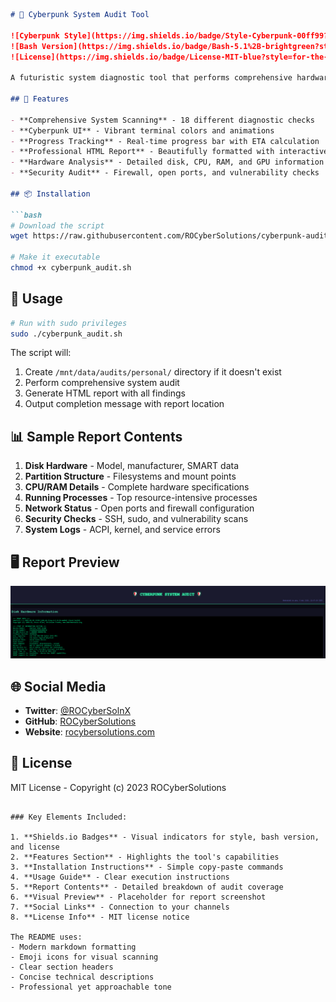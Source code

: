 ```markdown
# 🚀 Cyberpunk System Audit Tool

![Cyberpunk Style](https://img.shields.io/badge/Style-Cyberpunk-00ff99?style=for-the-badge)
![Bash Version](https://img.shields.io/badge/Bash-5.1%2B-brightgreen?style=for-the-badge&logo=gnu-bash)
![License](https://img.shields.io/badge/License-MIT-blue?style=for-the-badge)

A futuristic system diagnostic tool that performs comprehensive hardware and software audits with cyberpunk aesthetics.

## 🌟 Features

- **Comprehensive System Scanning** - 18 different diagnostic checks
- **Cyberpunk UI** - Vibrant terminal colors and animations
- **Progress Tracking** - Real-time progress bar with ETA calculation
- **Professional HTML Report** - Beautifully formatted with interactive elements
- **Hardware Analysis** - Detailed disk, CPU, RAM, and GPU information
- **Security Audit** - Firewall, open ports, and vulnerability checks

## 📦 Installation

```bash
# Download the script
wget https://raw.githubusercontent.com/ROCyberSolutions/cyberpunk-audit/main/cyberpunk_audit.sh

# Make it executable
chmod +x cyberpunk_audit.sh
```

## 🚀 Usage

```bash
# Run with sudo privileges
sudo ./cyberpunk_audit.sh
```

The script will:
1. Create `/mnt/data/audits/personal/` directory if it doesn't exist
2. Perform comprehensive system audit
3. Generate HTML report with all findings
4. Output completion message with report location

## 📊 Sample Report Contents

1. **Disk Hardware** - Model, manufacturer, SMART data
2. **Partition Structure** - Filesystems and mount points  
3. **CPU/RAM Details** - Complete hardware specifications
4. **Running Processes** - Top resource-intensive processes
5. **Network Status** - Open ports and firewall configuration
6. **Security Checks** - SSH, sudo, and vulnerability scans
7. **System Logs** - ACPI, kernel, and service errors

## 🖥️ Report Preview

![HTML Report Preview](https://github.com/ROCyberSolutions/cyberpunk_audit/blob/main/1.png)

## 🌐 Social Media

- **Twitter**: [@ROCyberSolnX](https://x.com/ROCyberSolnX)
- **GitHub**: [ROCyberSolutions](https://github.com/ROCyberSolutions)
- **Website**: [rocybersolutions.com](https://rocybersolutions.com)

## 📜 License

MIT License - Copyright (c) 2023 ROCyberSolutions

```

### Key Elements Included:

1. **Shields.io Badges** - Visual indicators for style, bash version, and license
2. **Features Section** - Highlights the tool's capabilities
3. **Installation Instructions** - Simple copy-paste commands
4. **Usage Guide** - Clear execution instructions
5. **Report Contents** - Detailed breakdown of audit coverage
6. **Visual Preview** - Placeholder for report screenshot
7. **Social Links** - Connection to your channels
8. **License Info** - MIT license notice

The README uses:
- Modern markdown formatting
- Emoji icons for visual scanning
- Clear section headers
- Concise technical descriptions
- Professional yet approachable tone

